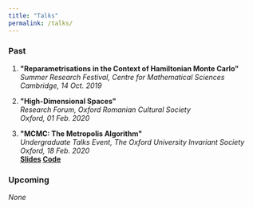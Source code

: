 ```yaml
---
title: "Talks"
permalink: /talks/
---
```

  
### Past
1. **"Reparametrisations in the Context of Hamiltonian Monte Carlo"**   
*Summer Research Festival, Centre for Mathematical Sciences*  
*Cambridge, 14 Oct. 2019* 

2. **"High-Dimensional Spaces"**  
*Research Forum, Oxford Romanian Cultural Society*  
*Oxford, 01 Feb. 2020*  

3. **"MCMC: The Metropolis Algorithm"**    
*Undergraduate Talks Event, The Oxford University Invariant Society*  
*Oxford, 18 Feb. 2020*  
**[Slides][2020-18-02-MCMC-Invariants-presentation] [Code][2020-18-02-MCMC-Invariants-notebook]**

### Upcoming
*None*

[2020-18-02-MCMC-Invariants-presentation]: ../talks/2018-02-18-MCMC-OxfordInvariants/presentation.pdf
[2020-18-02-MCMC-Invariants-notebook]: https://github.com/avnenciu/talks-and-blog-posts/blob/master/talks/2018-02-18-MCMC-OxfordInvariants/src/notebook.ipynb